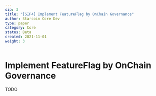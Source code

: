 ```yaml
---
sip: 3
title: "[SIP4] Implement FeatureFlag by OnChain Governance"
author: Starcoin Core Dev
type: paper
category: Core
status: Beta
created: 2021-11-01
weight: 3
---
```


# Implement FeatureFlag by OnChain Governance

TODO